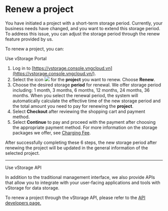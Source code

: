 # Renew a project

You have initiated a project with a short-term storage period. Currently, your business needs have changed, and you want to extend this storage period. To address this issue, you can adjust the storage period through the renew feature provided by us.

To renew a project, you can:

&#x20;Use vStorage Portal

1. Log in to [https://vstorage.console.vngcloud.vn](https://vstorage.console.vngcloud.vn/).
2. Select the icon ![](https://docs.vngcloud.vn/download/thumbnails/67994045/image2023-3-6\_10-6-56.png?version=1\&modificationDate=1700549566000\&api=v2) for the **project** you want to renew. Choose **Renew**.
3. Choose the desired storage **period** for renewal. We offer storage period including: 1 month, 3 months, 6 months, 12 months, 24 months, 36 months. When you select the renewal period, the system will automatically calculate the effective time of the new storage period and the total amount you need to pay for renewing the **project**.
4. Select **Checkout** after reviewing the shopping cart and payment method.
5. Select **Continue** to pay and proceed with the payment after choosing the appropriate payment method. For more information on the storage packages we offer, see [Charging Fee](https://docs.vngcloud.vn/display/VSEN/Charging+Fee).

After successfully completing these 6 steps, the new storage period after renewing the project will be updated in the general information of the selected project.

***

&#x20;Use vStorage API

In addition to the traditional management interface, we also provide APIs that allow you to integrate with your user-facing applications and tools with vStorage for data storage.

To renew a project through the vStorage API, please refer to the [API developers page.](https://docs.vngcloud.vn/display/VSEN/API+developers)
